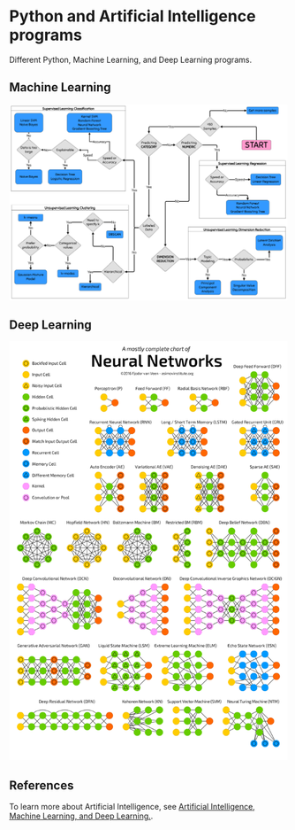 # Python and Artificial Intelligence programs
Different Python, Machine Learning, and Deep Learning programs.

## Machine Learning
<img src=".resources\ML algorithm flowchart.png" width=600>

## Deep Learning
<img src=".resources\neural network cheatsheet.png" width=600>

## References
To learn more about Artificial Intelligence, see [Artificial Intelligence, Machine Learning, and Deep Learning.](https://medium.com/@ishani-kathuria/artificial-intelligence-machine-learning-and-deep-learning-52122881ddf7).
